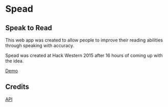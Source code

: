 Spead
=====

Speak to Read
--------------

This web app was created to allow people to improve their reading abilities through speaking with accuracy.

Spead was created at Hack Western 2015 after 16 hours of coming up with the idea.

[Demo](http://spead.paulkr.com)

Credits
-------

[API](https://www.google.com/intl/en/chrome/demos/speech.html)